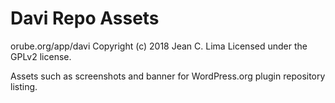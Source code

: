 # Davi Repo Assets #
orube.org/app/davi
Copyright (c) 2018 Jean C. Lima
Licensed under the GPLv2 license.

Assets such as screenshots and banner for WordPress.org plugin repository listing.